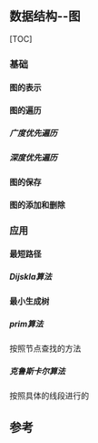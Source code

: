 ## 数据结构--图

[TOC]

### 基础

#### 图的表示

#### 图的遍历

##### 广度优先遍历

##### 深度优先遍历

#### 图的保存

#### 图的添加和删除

### 应用

#### 最短路径

##### Dijskla算法

#### 最小生成树

##### prim算法

按照节点查找的方法

##### 克鲁斯卡尔算法

按照具体的线段进行的

## 参考



